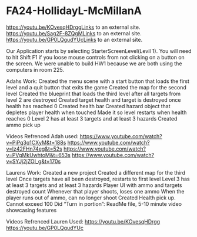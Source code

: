 # FA24-HollidayL-McMillanA
https://youtu.be/KOvesqHDrggLinks to an external site.
https://youtu.be/Sag2F-8ZQgMLinks to an external site.
https://youtu.be/GP0LQgudYUcLinks to an external site.

Our Application starts by selecting StarterScreenLevel(Levil 1). You will need to hit Shift F1 if you loose mouse controls from not clicking on a button on the screen. We were unable to build HW1 because we are both using the computers in room 225. 

Adahs Work:
Created the menu scene with a start button that loads the first level and a quit button that exits the game
Created the map for the second level
Created the blueprint that loads the third level after all targets from level 2 are destroyed 
Created target health and target is destroyed once health has reached 0
Created health bar
Created hazard object that depletes player health when touched
Made it so level restarts when health reaches 0
Level 2 has at least 3 targets and at least 3 hazards
Created ammo pick up

Videos Refrenced Adah used:
https://www.youtube.com/watch?v=PiPq3q1CXyM&t=188s
https://www.youtube.com/watch?v=lz42FHn74eg&t=52s
https://www.youtube.com/watch?v=PVgMkUwhtoM&t=653s
https://www.youtube.com/watch?v=SYJj2jZOI_g&t=170s

Laurens Work:
Created a new project
Created a different map for the third level
Once targets have all been destroyed, restarts to first level
Level 3 has at least 3 targets and at least 3 hazards
Player UI with ammo and targets destroyed count
Whenever that player shoots, loses one ammo
When the player runs out of ammo, can no longer shoot
Created Health pick up. Cannot exceed 100
Did “Turn in portion”: ReadMe file, 5-10 minute video showcasing features 

Videos Refrenced Lauren Used:
https://youtu.be/KOvesqHDrgg 
https://youtu.be/GP0LQgudYUc 
